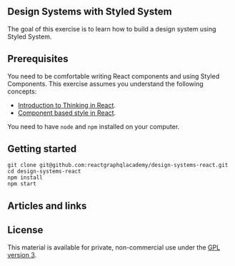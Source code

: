 ## Design Systems with Styled System

The goal of this exercise is to learn how to build a design system using Styled System.

## Prerequisites

You need to be comfortable writing React components and using Styled Components. This exercise assumes you understand the following concepts:

- [Introduction to Thinking in React](https://reactgraphql.academy/react/introduction-to-thinking-in-react/).
- [Component based style in React](https://reactgraphql.academy/react/styling-in-react/).

You need to have `node` and `npm` installed on your computer.

## Getting started

```console
git clone git@github.com:reactgraphqlacademy/design-systems-react.git
cd design-systems-react
npm install
npm start
```

## Articles and links

## License

This material is available for private, non-commercial use under the [GPL version 3](http://www.gnu.org/licenses/gpl-3.0-standalone.html).
